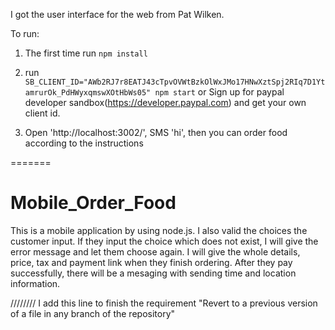 
I got the user interface for the web from Pat Wilken.

To run:

1. The first time run `npm install`
2. run `SB_CLIENT_ID="AWb2RJ7r8EATJ43cTpvOVWtBzkOlWxJMo17HNwXztSpj2RIq7D1YtamrurOk_PdHWyxqmswXOtHbWs05" npm start`
   or Sign up for paypal developer sandbox(https://developer.paypal.com) and get your own client id.

3. Open 'http://localhost:3002/', SMS 'hi', then you can order food according to the instructions


=======
# Mobile_Order_Food
This is a mobile application by using node.js.
I also valid the choices the customer input. If they input the choice which does not exist, I will give the error message and let them choose again.
I will give the whole details, price, tax and payment link when they finish ordering.
After they pay successfully, there will be a mesaging with sending time and location information.

////////
I add this line to finish the requirement "Revert to a previous version of a file in any branch of the repository"
